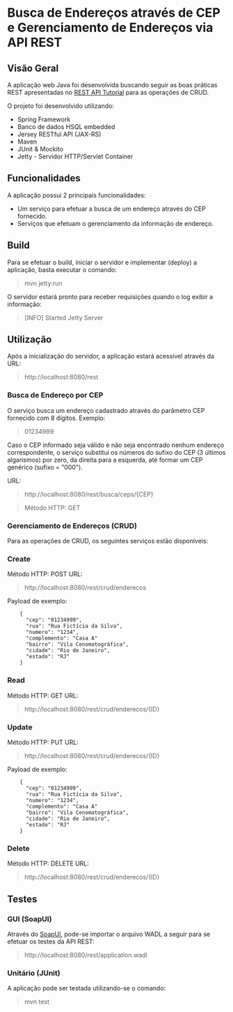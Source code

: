 # Busca de Endereços através de CEP e Gerenciamento de Endereços via API REST

## Visão Geral
A aplicação web Java foi desenvolvida buscando seguir as boas práticas REST apresentadas no [REST API Tutorial](http://www.restapitutorial.com/index.html) para as operações de CRUD.

O projeto foi desenvolvido utilizando:
* Spring Framework
* Banco de dados HSQL embedded
* Jersey RESTful API (JAX-RS)
* Maven 
* JUnit & Mockito
* Jetty - Servidor HTTP/Servlet Container

## Funcionalidades
A aplicação possui 2 principais funcionalidades:
* Um serviço para efetuar a busca de um endereço através do CEP fornecido.
* Serviços que efetuam o gerenciamento da informação de endereço.

## Build
Para se efetuar o build, iniciar o servidor e implementar (deploy) a aplicação, basta executar o comando:

> mvn jetty:run

O servidor estará pronto para receber requisições quando o log exibir a informação:

> [INFO] Started Jetty Server

## Utilização

Após a inicialização do servidor, a aplicação estará acessível através da URL:
> http://localhost:8080/rest

### Busca de Endereço por CEP

O serviço busca um endereço cadastrado através do parâmetro CEP fornecido com 8 dígitos. Exemplo:
> 01234999

Caso o CEP informado seja válido e não seja encontrado nenhum endereço correspondente, o serviço substitui os números do sufixo do CEP (3 últimos algarismos) por zero, da direita para a esquerda, até formar um CEP genérico (sufixo = "000").

URL:
> http://localhost:8080/rest/busca/ceps/{CEP}

> Método HTTP: GET

### Gerenciamento de Endereços (CRUD)

Para as operações de CRUD, os seguintes serviços estão disponíveis:

### Create
Método HTTP: POST
URL: 
> http://localhost:8080/rest/crud/enderecos

Payload de exemplo:

        {
          "cep": "01234999",
          "rua": "Rua Fictícia da Silva",
          "numero": "1234",
          "complemento": "Casa A"
          "bairro": "Vila Cenomatográfica",
          "cidade": "Rio de Janeiro",
          "estado": "RJ"
        }

### Read
Método HTTP: GET
URL: 
> http://localhost:8080/rest/crud/enderecos/{ID}

### Update
Método HTTP: PUT
URL:
> http://localhost:8080/rest/crud/enderecos/{ID}

Payload de exemplo:

        {
          "cep": "01234999",
          "rua": "Rua Fictícia da Silva",
          "numero": "1234",
          "complemento": "Casa A"
          "bairro": "Vila Cenomatográfica",
          "cidade": "Rio de Janeiro",
          "estado": "RJ"
        }

### Delete
Método HTTP: DELETE
URL:
> http://localhost:8080/rest/crud/enderecos/{ID}

## Testes
### GUI (SoapUI)
Através do [SoapUI](http://www.soapui.org/downloads/soapui/open-source.html), pode-se importar o arquivo WADL a seguir para se efetuar os testes da API REST:
> http://localhost:8080/rest/application.wadl

### Unitário (JUnit)
A aplicação pode ser testada utilizando-se o comando:
> mvn test
